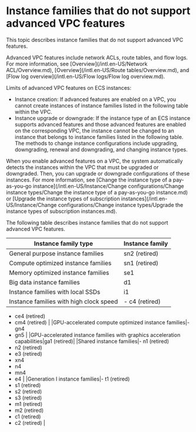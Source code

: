 # Instance families that do not support advanced VPC features

This topic describes instance families that do not support advanced VPC features.

Advanced VPC features include network ACLs, route tables, and flow logs. For more information, see [Overview](/intl.en-US/Network ACL/Overview.md), [Overview](/intl.en-US/Route tables/Overview.md), and [Flow log overview](/intl.en-US/Flow logs/Flow log overview.md).

Limits of advanced VPC features on ECS instances:

-   Instance creation: If advanced features are enabled on a VPC, you cannot create instances of instance families listed in the following table within the VPC.
-   Instance upgrade or downgrade: If the instance type of an ECS instance supports advanced features and those advanced features are enabled on the corresponding VPC, the instance cannot be changed to an instance that belongs to instance families listed in the following table. The methods to change instance configurations include upgrading, downgrading, renewal and downgrading, and changing instance types.

When you enable advanced features on a VPC, the system automatically detects the instances within the VPC that must be upgraded or downgraded. Then, you can upgrade or downgrade configurations of these instances. For more information, see [Change the instance type of a pay-as-you-go instance](/intl.en-US/Instance/Change configurations/Change instance types/Change the instance type of a pay-as-you-go instance.md) or [Upgrade the instance types of subscription instances](/intl.en-US/Instance/Change configurations/Change instance types/Upgrade the instance types of subscription instances.md).

The following table describes instance families that do not support advanced VPC features.

|Instance family type|Instance family|
|--------------------|---------------|
|General purpose instance families|sn2 \(retired\)|
|Compute optimized instance families|sn1 \(retired\)|
|Memory optimized instance families|se1|
|Big data instance families|d1|
|Instance families with local SSDs|i1|
|Instance families with high clock speed|-   c4 \(retired\)
-   ce4 \(retired\)
-   cm4 \(retired\) |
|GPU-accelerated compute optimized instance families|-   gn4
-   gn5 |
|GPU-accelerated instance families with graphics acceleration capabilities|ga1 \(retired\)|
|Shared instance families|-   n1 \(retired\)
-   n2 \(retired\)
-   e3 \(retired\)
-   xn4
-   n4
-   mn4
-   e4 |
|Generation I instance families|-   t1 \(retired\)
-   s1 \(retired\)
-   s2 \(retired\)
-   s3 \(retired\)
-   m1 \(retired\)
-   m2 \(retired\)
-   c1 \(retired\)
-   c2 \(retired\) |

